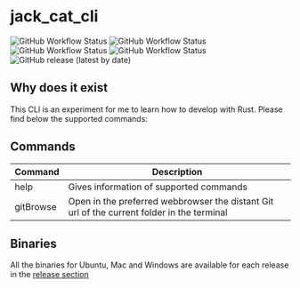 # jack_cat_cli

![GitHub Workflow Status](https://img.shields.io/github/workflow/status/jackcat13/jack_cat_cli/Continuous%20integration?label=CI)
![GitHub Workflow Status](https://img.shields.io/github/workflow/status/jackcat13/jack_cat_cli/Ubuntu?label=Ubuntu)
![GitHub Workflow Status](https://img.shields.io/github/workflow/status/jackcat13/jack_cat_cli/Mac?label=Mac)
![GitHub Workflow Status](https://img.shields.io/github/workflow/status/jackcat13/jack_cat_cli/Windows?label=Windows)
![GitHub release (latest by date)](https://img.shields.io/github/v/release/jackcat13/jack_cat_cli)

## Why does it exist

This CLI is an experiment for me to learn how to develop with Rust. Please find below the supported commands:

## Commands

| Command | Description |
| ------- | ----------- |
| help    | Gives information of supported commands |
| gitBrowse | Open in the preferred webbrowser the distant Git url of the current folder in the terminal |

## Binaries

All the binaries for Ubuntu, Mac and Windows are available for each release in the [release section](https://github.com/jackcat13/jack_cat_cli/releases)